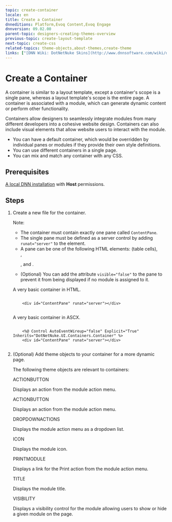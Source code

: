 ```yaml
---
topic: create-container
locale: en
title: Create a Container
dnneditions: Platform,Evoq Content,Evoq Engage
dnnversion: 09.02.00
parent-topic: designers-creating-themes-overview
previous-topic: create-layout-template
next-topic: create-css
related-topics: theme-objects,about-themes,create-theme
links: ["[DNN Wiki: DotNetNuke Skins](http://www.dnnsoftware.com/wiki/dotnetnuke-skins)","[DNN Community blog: DotNetNuke Skinning 101 (Part 3) by Joe Brinkman](http://www.dnnsoftware.com/community-blog/cid/131995/dotnetnuke-skinning-101-part-3)","[DNN Professional Training: Creating HTML Skins](http://www.dnnsoftware.com/services/professional-training/training-videos-subscription/skinning-2-creating-html-skins)","[Skinning Tool / Online Reference for DNN Skins & Container Objects by 10 Pound Gorilla](http://www.10poundgorilla.com)"]
---
```


# Create a Container

A container is similar to a layout template, except a container's scope is a single pane, whereas a layout template's scope is the entire page. A container is associated with a module, which can generate dynamic content or perform other functionality.

Containers allow designers to seamlessly integrate modules from many different developers into a cohesive website design. Containers can also include visual elements that allow website users to interact with the module.

*   You can have a default container, which would be overridden by individual panes or modules if they provide their own style definitions.
*   You can use different containers in a single page.
*   You can mix and match any container with any CSS.

## Prerequisites

[A local DNN installation](set-up-dnn) with **Host** permissions.

## Steps

1.  Create a new file for the container.
    
    Note:
    
    *   The container must contain exactly one pane called `ContentPane`.
    *   The single pane must be defined as a server control by adding `runat="server"` to the element.
    *   A pane can be one of the following HTML elements: <td> (table cells), <div>, <p>, and <span>.
    *   (Optional) You can add the attribute `visible="false"` to the pane to prevent it from being displayed if no module is assigned to it.
    
    A very basic container in HTML.
    
    ```
    
        <div id="ContentPane" runat="server"></div>
                        
    ```
    
    A very basic container in ASCX.
    
    ```
    
        <%@ Control AutoEventWireup="false" Explicit="True" Inherits="DotNetNuke.UI.Containers.Container" %>
        <div id="ContentPane" runat="server"></div>
                        
    ```
    
2.  (Optional) Add theme objects to your container for a more dynamic page.
    
    The following theme objects are relevant to containers:
    
    ACTIONBUTTON
    
    Displays an action from the module action menu.
    
    ACTIONBUTTON
    
    Displays an action from the module action menu.
    
    DROPDOWNACTIONS
    
    Displays the module action menu as a dropdown list.
    
    ICON
    
    Displays the module icon.
    
    PRINTMODULE
    
    Displays a link for the Print action from the module action menu.
    
    TITLE
    
    Displays the module title.
    
    VISIBILITY
    
    Displays a visibility control for the module allowing users to show or hide a given module on the page.